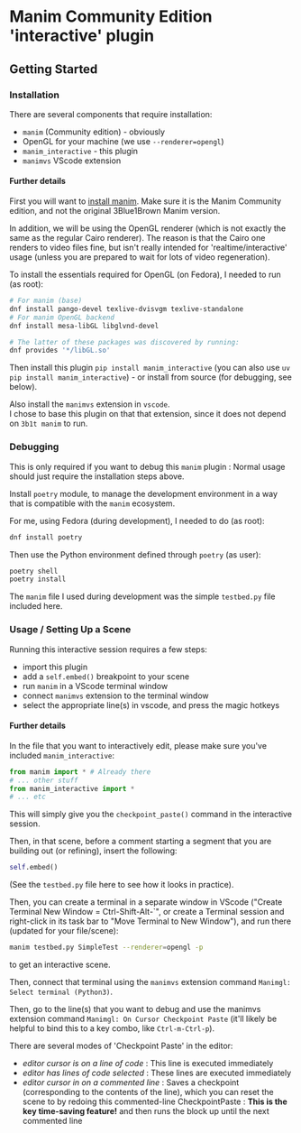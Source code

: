 # Manim Community Edition 'interactive' plugin

## Getting Started

### Installation

There are several components that require installation:
* `manim` (Community edition) - obviously
* OpenGL for your machine (we use `--renderer=opengl`)
* `manim_interactive` - this plugin
* `manimvs` VScode extension

#### Further details

First you will want to [install manim](https://docs.manim.community/en/stable/installation.html). Make sure it is the Manim Community edition, and not the original 3Blue1Brown Manim version. 

In addition, we will be using the OpenGL renderer 
(which is not exactly the same as the regular Cairo renderer).  The reason is that the Cairo one renders to video files fine, 
but isn't really intended for 'realtime/interactive' usage 
(unless you are prepared to wait for lots of video regeneration).

To install the essentials required for OpenGL (on Fedora), I needed to run (as root):
```bash
# For manim (base)
dnf install pango-devel texlive-dvisvgm texlive-standalone
# For manim OpenGL backend
dnf install mesa-libGL libglvnd-devel

# The latter of these packages was discovered by running:
dnf provides '*/libGL.so'
```

Then install this plugin `pip install manim_interactive` 
(you can also use `uv pip install manim_interactive`) - or install from source (for debugging, see below).

Also install the `manimvs` extension in `vscode`.  
I chose to base this plugin on that that extension, since it does not depend on `3b1t manim` to run.



### Debugging

This is only required if you want to debug this `manim` plugin : Normal usage should just require the installation steps above.

Install `poetry` module, to manage the development environment in a way that is compatible with the `manim` ecosystem.

For me, using Fedora (during development), I needed to do (as root):

```bash
dnf install poetry
```

Then use the Python environment defined through `poetry` (as user):
```bash
poetry shell
poetry install
```
The `manim` file I used during development was the simple `testbed.py` file included here.


### Usage / Setting Up a Scene  

Running this interactive session requires a few steps:
* import this plugin
* add a `self.embed()` breakpoint to your scene
* run `manim` in a VScode terminal window
* connect `manimvs` extension to the terminal window
* select the appropriate line(s) in vscode, and press the magic hotkeys

#### Further details

In the file that you want to interactively edit, please make sure you've included `manim_interactive`:

```py
from manim import * # Already there
# ... other stuff
from manim_interactive import *
# ... etc
```

This will simply give you the `checkpoint_paste()` command in the interactive session.

Then, in that scene, before a comment starting a segment that you are building out (or refining), insert the following:

```py
self.embed()
```

(See the `testbed.py` file here to see how it looks in practice).

Then, you can create a terminal in a separate window in VScode 
("Create Terminal New Window = Ctrl-Shift-Alt-`", or create a Terminal session and right-click in its task bar to "Move Terminal to New Window"), and run there (updated for your file/scene):
```bash
manim testbed.py SimpleTest --renderer=opengl -p
```
to get an interactive scene.

Then, connect that terminal using the `manimvs` extension command `Manimgl: Select terminal (Python3)`.

Then, go to the line(s) that you want to debug and use the manimvs extension command `Manimgl: On Cursor Checkpoint Paste` (it'll likely be helpful to bind this to a key combo, like `Ctrl-m-Ctrl-p`).

There are several modes of 'Checkpoint Paste' in the editor:
* *editor cursor is on a line of code* : This line is executed immediately
* *editor has lines of code selected* : These lines are executed immediately
* *editor cursor in on a commented line* : Saves a checkpoint (corresponding to the contents of the line), which you can reset the scene to by redoing this commented-line CheckpointPaste : **This is the key time-saving feature!** and then runs the block up until the next commented line


